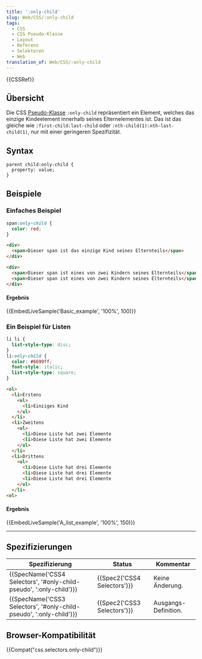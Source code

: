 ```yaml
---
title: ':only-child'
slug: Web/CSS/:only-child
tags:
  - CSS
  - CSS Pseudo-Klasse
  - Layout
  - Referenz
  - Selektoren
  - Web
translation_of: Web/CSS/:only-child
---
```

{{CSSRef}}

## Übersicht

Die CSS [Pseudo-Klasse](/de/docs/CSS/Pseudo-classes "Pseudo-classes") `:only-child` repräsentiert ein Element, welches das einzige Kindeelement innerhalb seines Elternelementes ist. Das ist das gleiche wie `:first-child:last-child` oder `:nth-child(1):nth-last-child(1)`, nur mit einer geringeren Spezifizität.

## Syntax

    parent child:only-child {
      property: value;
    }

## Beispiele

### Einfaches Beispiel

```css
span:only-child {
  color: red;
}
```

```html
<div>
  <span>Dieser span ist das einzige Kind seines Elternteils</span>
</div>

<div>
  <span>Dieser span ist eines von zwei Kindern seines Elternteils</span>
  <span>Dieser span ist eines von zwei Kindern seines Elternteils</span>
</div>
```

#### Ergebnis

{{EmbedLiveSample('Basic_example', '100%', 100)}}

### Ein Beispiel für Listen

```css
li li {
  list-style-type: disc;
}
li:only-child {
  color: #6699ff;
  font-style: italic;
  list-style-type: square;
}
```

```html
<ol>
  <li>Erstens
    <ul>
      <li>Einziges Kind
    </ul>
  </li>
  <li>Zweitens
    <ul>
      <li>Diese Liste hat zwei Elemente
      <li>Diese Liste hat zwei Elemente
    </ul>
  </li>
  <li>Drittens
    <ul>
      <li>Diese Liste hat drei Elemente
      <li>Diese Liste hat drei Elemente
      <li>Diese Liste hat drei Elemente
    </ul>
  </li>
<ol>
```

#### Ergebnis

{{EmbedLiveSample('A_list_example', '100%', 150)}}

---

## Spezifizierungen

| Spezifizierung                                                                           | Status                               | Kommentar            |
| ---------------------------------------------------------------------------------------- | ------------------------------------ | -------------------- |
| {{SpecName('CSS4 Selectors', '#only-child-pseudo', ':only-child')}} | {{Spec2('CSS4 Selectors')}} | Keine Änderung.      |
| {{SpecName('CSS3 Selectors', '#only-child-pseudo', ':only-child')}} | {{Spec2('CSS3 Selectors')}} | Ausgangs-Definition. |

## Browser-Kompatibilität

{{Compat("css.selectors.only-child")}}
